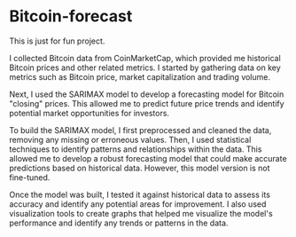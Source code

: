 # Bitcoin-forecast

This is just for fun project.

I collected Bitcoin data from CoinMarketCap, which provided me historical Bitcoin prices and other related metrics.
I started by gathering data on key metrics such as Bitcoin price, market capitalization and trading volume.

Next, I used the SARIMAX model to develop a forecasting model for Bitcoin "closing" prices.
This allowed me to predict future price trends and identify potential market opportunities for investors.

To build the SARIMAX model, I first preprocessed and cleaned the data, removing any missing or erroneous values.
Then, I used statistical techniques to identify patterns and relationships within the data.
This allowed me to develop a robust forecasting model that could make accurate predictions based on historical data.
However, this model version is not fine-tuned.

Once the model was built, I tested it against historical data to assess its accuracy and identify any potential areas for improvement.
I also used visualization tools to create graphs that helped me visualize the model's performance and identify any trends or patterns in the data.
